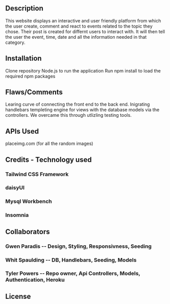 ## Description

This website displays an interactive and user friendly platform from which the user create, comment and react to events related to the topic they chose. Their post is created for differnt users to interact with. It will then tell the user the event, time, date and all the information needed in that category. 

## Installation
 
Clone repository
Node.js to run the application
Run npm install to load the required npm packages


## Flaws/Comments

Learing curve of connecting the front end to the back end. Inigrating handlebars templeting engine for views with the database models via the controllers. We overcame this through utlizling testing tools.


## APIs Used
placeimg.com (for all the random images)

## Credits - Technology used

### Tailwind CSS Framework
### daisyUI
### Mysql Workbench
### Insomnia


## Collaborators

### Gwen Paradis -- Design, Styling, Responsivness, Seeding
### Whit Spaulding -- DB, Handlebars, Seeding, Models
### Tyler Powers -- Repo owner, Api Controllers, Models, Authentication, Heroku

## License 


